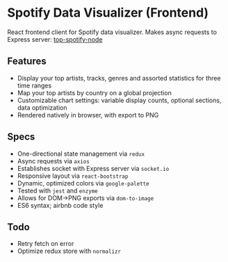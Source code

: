 # Spotify Data Visualizer (Frontend)

React frontend client for Spotify data visualizer. Makes async requests to Express server:  [top-spotify-node](https://github.com/scjohnson16/top-spotify-node)

## Features

* Display your top artists, tracks, genres and assorted statistics for three time ranges
* Map your top artists by country on a global projection
* Customizable chart settings: variable display counts, optional sections, data optimization
* Rendered natively in browser, with export to PNG

## Specs

* One-directional state management via `redux`
* Async requests via `axios`
* Establishes socket with Express server via `socket.io`
* Responsive layout via `react-bootstrap`
* Dynamic, optimized colors via `google-palette`
* Tested with `jest` and `enzyme`
* Allows for DOM->PNG exports via `dom-to-image`
* ES6 syntax; airbnb code style

## Todo

* Retry fetch on error
* Optimize redux store with `normalizr`